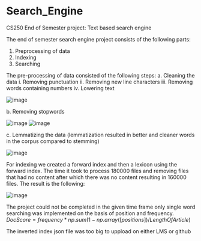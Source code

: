# Search_Engine
CS250 End of Semester project: Text based search engine

The end of semester search engine project consists of the following parts:
1. Preprocessing of data
2. Indexing
3. Searching

The pre-processing of data consisted of the following steps:
a. Cleaning the data
     i. Removing punctuation
    ii. Removing new line characters
   iii. Removing words containing numbers
    iv. Lowering text
    
![image](https://user-images.githubusercontent.com/103884662/210053963-e9ab72b9-782c-448c-84d5-8c7d3f700580.png)

b. Removing stopwords

![image](https://user-images.githubusercontent.com/103884662/210054015-0ac4f14b-ab1c-4ad5-a2b8-51a70a11f42a.png)
![image](https://user-images.githubusercontent.com/103884662/210054081-a0040106-e940-41f3-9e3b-1a6b1aca7624.png)

c. Lemmatizing the data (lemmatization resulted in better and cleaner words in the corpus compared to stemming)

![image](https://user-images.githubusercontent.com/103884662/210054118-0b45f21c-3758-45c8-842a-690c7bef6a20.png)

For indexing we created a forward index and then a lexicon using the forward index. The time it took to process 180000 files and removing files that had no content after which there was no content resulting in 160000 files. The result is the following:

![image](https://user-images.githubusercontent.com/103884662/210053893-cd191507-fb17-4435-8b73-d899c87736b4.png)

The project could not be completed in the given time frame only single word searching was implemented on the basis of position and frequency.
$DocScore = frequency * np.sum(1 - np.array([positions])/LengthOfArticle)$

The inverted index json file was too big to uppload on either LMS or github
